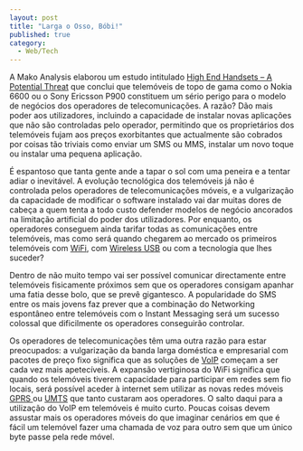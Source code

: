 ```yaml
---
layout: post
title: "Larga o Osso, Bóbi!"
published: true
category:
  - Web/Tech
---
```

<p>A Mako Analysis elaborou um estudo intitulado <a href="http://www.makoanalysis.com/news/news&#95;item.asp?NewsID=18">High End Handsets &#8211; A Potential Threat</a> que conclui que telemóveis de topo de gama como o Nokia 6600 ou o Sony Ericsson P900 constituem um sério perigo para o modelo de negócios dos operadores de telecomunicações. A razão? Dão mais poder aos utilizadores, incluindo a capacidade de instalar novas aplicações que não são controladas pelo operador, permitindo que os proprietários dos telemóveis fujam aos preços exorbitantes que actualmente são cobrados por coisas tão triviais como enviar um SMS ou MMS, instalar um novo toque ou instalar uma pequena aplicação.</p>

<p>É espantoso que tanta gente ande a tapar o sol com uma peneira e a tentar adiar o inevitável. A evolução tecnológica dos telemóveis já não é controlada pelos operadores de telecomunicações móveis, e a vulgarização da capacidade de modificar o software instalado vai dar muitas dores de cabeça a quem tenta a todo custo defender modelos de negócio ancorados na limitação artificial do poder dos utilizadores. Por enquanto, os operadores conseguem ainda tarifar todas as comunicações entre telemóveis, mas como será quando chegarem ao mercado os primeiros telemóveis com <a href="http://en.wikipedia.org/wiki/WiFi">WiFi</a>, com <a href="http://deviceforge.com/articles/AT9015145687.html">Wireless USB</a> ou com a tecnologia que lhes suceder?</p>
<p>
Dentro de não muito tempo vai ser possível comunicar directamente entre telemóveis fisicamente próximos sem que os operadores consigam apanhar uma fatia desse bolo, que se prevê gigantesco. A popularidade do SMS entre os mais jovens faz prever que a combinação do Networking espontâneo entre telemóveis com o Instant Messaging será um sucesso colossal que dificilmente os operadores conseguirão controlar.</p>
</p>
<p>Os operadores de telecomunicações têm uma outra razão para estar preocupados: a vulgarização da banda larga doméstica e empresarial com pacotes de preço fixo significa que as soluções de <a href="http://en.wikipedia.org/wiki/Voice_over_IP">VoIP</a> começam a ser cada vez mais apetecíveis. A expansão vertiginosa do WiFi significa que quando os telemóveis tiverem capacidade para participar em redes sem fio locais, será possível aceder à internet sem utilizar as novas redes móveis <a href="http://en.wikipedia.org/wiki/GPRS">GPRS </a>ou <a href="http://en.wikipedia.org/wiki/UMTS">UMTS</a> que tanto custaram aos operadores. O salto daqui para a utilização do VoIP em telemóveis é muito curto. Poucas coisas devem assustar mais os operadores móveis do que imaginar cenários em que é fácil um telemóvel fazer uma chamada de voz para outro sem que um único byte passe pela rede móvel.
</p> 

